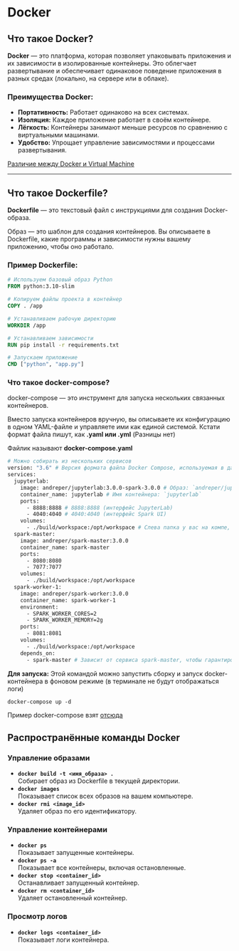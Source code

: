 <!-- Yandex.Metrika counter -->
<script type="text/javascript">
    (function(m,e,t,r,i,k,a){
        m[i]=m[i]||function(){(m[i].a=m[i].a||[]).push(arguments)};
        m[i].l=1*new Date();
        for (var j = 0; j < document.scripts.length; j++) {if (document.scripts[j].src === r) { return; }}
        k=e.createElement(t),a=e.getElementsByTagName(t)[0],k.async=1,k.src=r,a.parentNode.insertBefore(k,a)
    })(window, document,'script','https://mc.yandex.ru/metrika/tag.js?id=103580753', 'ym');

    ym(103580753, 'init', {ssr:true, webvisor:true, clickmap:true, ecommerce:"dataLayer", accurateTrackBounce:true, trackLinks:true});
</script>
<noscript><div><img src="https://mc.yandex.ru/watch/103580753" style="position:absolute; left:-9999px;" alt="" /></div></noscript>
<!-- /Yandex.Metrika counter -->
# Docker

## Что такое Docker?

**Docker** — это платформа, которая позволяет упаковывать приложения и их зависимости в изолированные контейнеры. Это облегчает развертывание и обеспечивает одинаковое поведение приложения в разных средах (локально, на сервере или в облаке).

### Преимущества Docker:
- **Портативность:** Работает одинаково на всех системах.
- **Изоляция:** Каждое приложение работает в своём контейнере.
- **Лёгкость:** Контейнеры занимают меньше ресурсов по сравнению с виртуальными машинами.
- **Удобство:** Упрощает управление зависимостями и процессами развертывания.

[Различие между Docker и Virtual Machine](VM/README.md)

---

## Что такое Dockerfile?

**Dockerfile** — это текстовый файл с инструкциями для создания Docker-образа. 

Образ — это шаблон для создания контейнеров. Вы описываете в Dockerfile, какие программы и зависимости нужны вашему приложению, чтобы оно работало.

### Пример Dockerfile:
```Dockerfile
# Используем базовый образ Python
FROM python:3.10-slim

# Копируем файлы проекта в контейнер
COPY . /app

# Устанавливаем рабочую директорию
WORKDIR /app

# Устанавливаем зависимости
RUN pip install -r requirements.txt

# Запускаем приложение
CMD ["python", "app.py"]
```


### Что такое docker-compose?

docker-compose — это инструмент для запуска нескольких связанных контейнеров.

Вместо запуска контейнеров вручную, вы описываете их конфигурацию в одном YAML-файле и управляете ими как единой системой. Кстати формат файла пишут, как **.yaml или .yml** (Разницы нет)

Файлик называют **docker-compose.yaml**

```Dockerfile
# Можно собирать из нескольких сервисов
version: "3.6" # Версия формата файла Docker Compose, используемая в данном случае, — `3.6`.
services:
  jupyterlab:
    image: andreper/jupyterlab:3.0.0-spark-3.0.0 # Образ: `andreper/jupyterlab:3.0.0-spark-3.0.0`
    container_name: jupyterlab # Имя контейнера: `jupyterlab`
    ports:
      - 8888:8888 # 8888:8888 (интерфейс JupyterLab)
      - 4040:4040 # 4040:4040 (интерфейс Spark UI)
    volumes:
      - ./build/workspace:/opt/workspace # Слева папка у вас на компе, а справа папка внутри контейнера. Все, что положишь в папку workspace, будет автоматически и внутри контейнера!
  spark-master:
    image: andreper/spark-master:3.0.0
    container_name: spark-master
    ports:
      - 8080:8080
      - 7077:7077
    volumes:
      - ./build/workspace:/opt/workspace
  spark-worker-1:
    image: andreper/spark-worker:3.0.0
    container_name: spark-worker-1
    environment:
      - SPARK_WORKER_CORES=2
      - SPARK_WORKER_MEMORY=2g
    ports:
      - 8081:8081
    volumes:
      - ./build/workspace:/opt/workspace
    depends_on:
      - spark-master # Зависит от сервиса spark-master, чтобы гарантировать его запуск после мастера.

```

**Для запуска:**
Этой командой можно запустить сборку и запуск docker-контейнера в фоновом режиме (в терминале не будут отображаться логи)
```Dockerfile
docker-compose up -d
```

Пример docker-compose взят [отсюда](https://github.com/halltape/HalltapeSparkCluster)


## Распространённые команды Docker

### Управление образами
- **`docker build -t <имя_образа> .`**  
  Собирает образ из Dockerfile в текущей директории.
- **`docker images`**  
  Показывает список всех образов на вашем компьютере.
- **`docker rmi <image_id>`**  
  Удаляет образ по его идентификатору.

### Управление контейнерами
- **`docker ps`**  
  Показывает запущенные контейнеры.
- **`docker ps -a`**  
  Показывает все контейнеры, включая остановленные.
- **`docker stop <container_id>`**  
  Останавливает запущенный контейнер.
- **`docker rm <container_id>`**  
  Удаляет остановленный контейнер.

### Просмотр логов
- **`docker logs <container_id>`**  
  Показывает логи контейнера.
